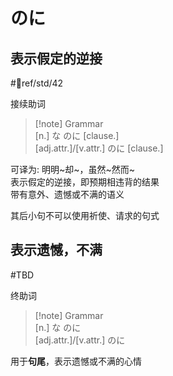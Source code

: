 # のに
## 表示假定的逆接

 #📖ref/std/42  

接续助词  

> [!note] Grammar  
> [n.] な のに [clause.]  
> [adj.attr.]/[v.attr.] のに [clause.]  

可译为: 明明~却~，虽然~然而~  
表示假定的逆接，即预期相违背的结果  
带有意外、遗憾或不满的语义  

其后小句不可以使用祈使、请求的句式  

## 表示遗憾，不满

 #TBD  

终助词  

> [!note] Grammar  
> [n.] な のに  
> [adj.attr.]/[v.attr.] のに  

用于**句尾**，表示遗憾或不满的心情  
